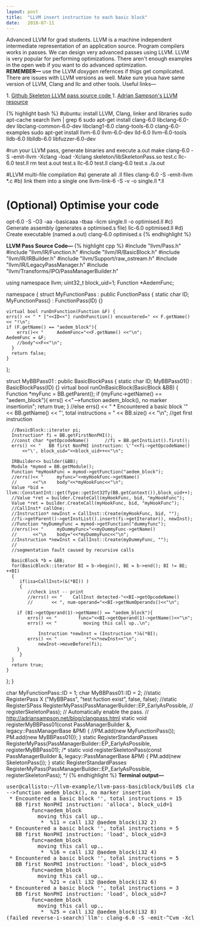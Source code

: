 ```yaml
---
layout: post
title:  "LLVM insert instruction to each basic block"
date:   2018-07-11
---
```


<p class="intro">Advanced LLVM for grad students. LLVM is a machine independent intermediate representation of an application source. Program compilers works in passes. We can design very advanced passes using LLVM. LLVM is very popular for performing optimizations.
There aren't enough examples in the open web if you want to do advanced optimization. <br>
<b>REMEMBER—</b> use the LLVM <i>doxygen</i> refernces if thigs get compilcated.
There are issues with LLVM versions as well. Make sure youa have same version of LLVM, Clang and llc and other tools.
Useful links—</p>
1. <a href="https://github.com/abenkhadra/llvm-pass-tutorial">Github Skeleton LLVM pass source code </a>
1. <a href="https://www.cs.cornell.edu/~asampson/blog/llvm.html">Adrian Sampson's LLVM resource</a>


{% highlight bash %}
#ubuntu: install LLVM, Clang, linker and libraries
sudo apt-cache search llvm | grep 6
sudo apt-get install clang-6.0 libclang-6.0-dev libclang-common-6.0-dev libclang1-6.0 clang-tools-6.0 clang-6.0-examples
sudo apt-get install llvm-6.0 llvm-6.0-dev lld-6.0 llvm-6.0-tools lldb-6.0 liblldb-6.0 libfuzzer-6.0-dev

#run your LLVM pass, generate binaries and execute a.out
make
clang-6.0 -S -emit-llvm -Xclang -load -Xclang skeleton/libSkeletonPass.so test.c 
llc-6.0 test.ll
rm test a.out  test.s
llc-6.0 test.ll
clang-6.0 test.s
./a.out 

#LLVM multi-file compilation
#a) generate all .ll files
clang-6.0 -S -emit-llvm *.c
#b) link them into a single one
llvm-link-6 -S -v -o single.ll *.ll
# (Optional) Optimise your code
opt-6.0 -S -O3 -aa -basicaaa -tbaa -licm single.ll -o optimised.ll
#c) Generate assembly (generates a optimised.s file)
llc-6.0 optimised.ll
#d) Create executable (named a.out)
clang-6.0 optimised.s
{% endhighlight %}


<b>LLVM Pass Source Code— </b>
{% highlight cpp %}
#include "llvm/Pass.h"
#include "llvm/IR/Function.h"
#include "llvm/IR/BasicBlock.h"
#include "llvm/IR/IRBuilder.h"
#include "llvm/Support/raw_ostream.h"
#include "llvm/IR/LegacyPassManager.h"
#include "llvm/Transforms/IPO/PassManagerBuilder.h"

using namespace llvm;
uint32_t block_uid=1;
Function *AedemFunc;

namespace {
  struct MyFunctionPass : public FunctionPass {
    static char ID;
    MyFunctionPass() : FunctionPass(ID) {}

    virtual bool runOnFunction(Function &F) {
	errs() << " * ["<<ID<<"] runOnFunction() encountered=" << F.getName() << "!\n";
	if (F.getName() == "aedem_block"){
        errs()<< "     AedemFunc="<<F.getName() <<"\n";
	AedemFunc = &F;
    	//body"<<F<<"\n";
      }
      return false;
    }
  };

  struct MyBBPass01 : public BasicBlockPass {
    static char ID;
    MyBBPass01() : BasicBlockPass(ID) {}
    virtual bool runOnBasicBlock(BasicBlock &BB) {
      Function *myFunc = BB.getParent();
      if (myFunc->getName() == "aedem_block"){
         errs() <<"-->function aedem_block(), no marker insertion\n";
         return true;
      }
      //else
      errs() << " * Encountered a basic block \'" << BB.getName() 
	      << "\', total instructions = " << BB.size() << "\n";
      //get first instruction
      
      //BasicBlock::iterator pi;
      Instruction* fi = BB.getFirstNonPHI();
      //const char *getOpcodeName()      //fi = BB.getInstList().first();
      errs() << "   BB first NonPHI instruction: \'"<<fi->getOpcodeName()
	      <<"\', block_uid="<<block_uid++<<"\n";

      IRBuilder<> builder(&BB);
      Module *mymod = BB.getModule();
      Function *myHookFunc = mymod->getFunction("aedem_block");
      //errs()<< "     myfunc="<<myHookFunc->getName()
      //      <<"\n    body"<<*myHookFunc<<"\n";
      Value *bid = llvm::ConstantInt::get(Type::getInt32Ty(BB.getContext()),block_uid++);
      //Value *ret = builder.CreateCall(myHookFunc, bid, "myHookFunc");
      Value *ret = builder.CreateCall(myHookFunc, bid, "myHookFunc");
      //CallInst* callOne;
      //Instruction* newInst = CallInst::Create(myHookFunc, bid, "");
      //fi->getParent()->getInstList().insert(fi->getIterator(), newInst);
      //Function *myDummyFunc = mymod->getFunction("dummyfunc");
      //errs()<< "     myDummyFunc="<<myDummyFunc->getName()
      //      <<"\n    body="<<*myDummyFunc<<"\n";
      //Instruction *newInst = CallInst::Create(myDummyFunc, "");
      //
      //segmentation fault caused by recursive calls

      BasicBlock *b = &BB;
      for(BasicBlock::iterator BI = b->begin(), BE = b->end(); BI != BE; ++BI)
      {
         if(isa<CallInst>(&(*BI)) )
         {  
            //check inst -- print
            //errs() << "    CallInst detected-"<<BI->getOpcodeName()
            //       << ", num-operand="<<BI->getNumOperands()<<"\n";
	    
	    if (BI->getOperand(1)->getName() == "aedem_block"){
	        errs() << "        func="<<BI->getOperand(1)->getName()<<"\n";
	        errs() << "          moving this call up..\n";
               
                Instruction *newInst = (Instruction *)&(*BI);
	        errs() << "           *"<<*newInst<<"\n";
                newInst->moveBefore(fi);
	    }
         }
      }
      return true;
    }
  };
}

char MyFunctionPass::ID = 1;
char MyBBPass01::ID = 2;
//static RegisterPass<MyBBPass> X ("MyBBPass", "test fuction exist", false, false);
//static RegisterSPass  RegisterMyPass(PassManagerBuilder::EP_EarlyAsPossible,
//               registerSkeletonPass);
// Automatically enable the pass.
// http://adriansampson.net/blog/clangpass.html
static void registerMyBBPass01(const PassManagerBuilder &,
                         legacy::PassManagerBase &PM) {
  //PM.add(new MyFunctionPass());
  PM.add(new MyBBPass01());
}
static RegisterStandardPasses
  RegisterMyPass(PassManagerBuilder::EP_EarlyAsPossible,
                 registerMyBBPass01);
/* static void registerSkeletonPass(const PassManagerBuilder &,
                         legacy::PassManagerBase &PM) {
  PM.add(new SkeletonPass());
}
static RegisterStandardPasses
  RegisterMyPass(PassManagerBuilder::EP_EarlyAsPossible,
                 registerSkeletonPass);
*/
{% endhighlight %}
<b>Terminal output—</b>
<pre>
user@callisto:~/llvm-example/llvm-pass-basicblock/build$ clang-6.0 -S -emit-llvm -Xclang -load -Xclang skeleton/libSkeletonPass.so test.c 
-->function aedem_block(), no marker insertion
 * Encountered a basic block '', total instructions = 15
   BB first NonPHI instruction: 'alloca', block_uid=1
        func=aedem_block
          moving this call up..
           *  %11 = call i32 @aedem_block(i32 2)
 * Encountered a basic block '', total instructions = 5
   BB first NonPHI instruction: 'load', block_uid=3
        func=aedem_block
          moving this call up..
           *  %16 = call i32 @aedem_block(i32 4)
 * Encountered a basic block '', total instructions = 5
   BB first NonPHI instruction: 'load', block_uid=5
        func=aedem_block
          moving this call up..
           *  %21 = call i32 @aedem_block(i32 6)
 * Encountered a basic block '', total instructions = 3
   BB first NonPHI instruction: 'load', block_uid=7
        func=aedem_block
          moving this call up..
           *  %25 = call i32 @aedem_block(i32 8)
(failed reverse-i-search)`llm': clang-6.0 -S -emit-^Cvm -Xclang -load -Xclang skeleton/libSkeletonPass.so test.c 
</pre>
